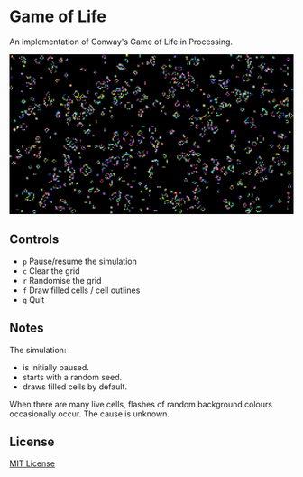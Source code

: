 # Game of Life
An implementation of Conway's Game of Life in Processing.

![Screenshot of Game of Life](https://github.com/adeijosol/GameOfLife/raw/master/screenshot.png)

## Controls
- `p` Pause/resume the simulation
- `c` Clear the grid
- `r` Randomise the grid
- `f` Draw filled cells / cell outlines
- `q` Quit

## Notes
The simulation:
- is initially paused.
- starts with a random seed.
- draws filled cells by default.

When there are many live cells, flashes of random background colours occasionally occur. The cause is unknown.

## License
[MIT License](https://github.com/adeijosol/GameOfLife/raw/master/LICENSE)
